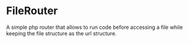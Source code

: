 # FileRouter

A simple php router that allows to run code before accessing a file while keeping the file structure as the url structure.
